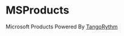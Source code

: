# MSProducts
Microsoft Products Powered By <a href="http://microsoft.tangorythm.com">TangoRythm</a>
